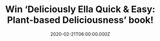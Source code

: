 ---
campaign-uuid: "c-e6e24a1c-ad7b-4744-bef1-57fca0e7616b"
type: "Competition"
category: "Gifts"
date: "2020-02-21T06:00:00.000Z"
end-date: "2020-03-21T23:59:00.000Z"
disable-form: false
is_promoted: false
has_entry_page: true
title: "Win ‘Deliciously Ella Quick & Easy: Plant-based Deliciousness’ book!"
competition-description: "<p>Ella's new collection shows us that vegan cooking doesn't\
  \ have to be difficult or time-consuming. It's easy to embrace a plant-based lifestyle\
  \ with her fuss-free, simple recipes that cater for our busy lives. We are giving\
  \ you the chance to improving your cooking skills with this amazing book.</p>\n\
  <p>Click below for chance to win.</p>\n"
hero-header: "Win ‘Deliciously Ella Quick & Easy: Plant-based Deliciousness’ book!"
terms-confirmation: "N/A"
banner-img: "https://assets.expresslyapp.com/asset-fe3fea89-aa42-4bf2-91e2-1c1fdabb346a.jpg"
logo-left-href: "aaa.nme.com"
logo-left-image: "https://assets.expresslyapp.com/asset-510971e4-c7d4-4351-ac95-869bbb3249e8.jpg"
logo-left-title: "NME AAA"
bg-image-hero: "https://assets.expresslyapp.com/asset-c1f60ce6-9893-4967-bcfc-2f9048842dc5.jpg"
bg-image-first: "https://assets.expresslyapp.com/asset-fbe9dc87-0104-44b9-b8ba-75f882ba9def.jpg"
section1-content: "<p>She has become the biggest thing in healthy eating. Ella is\
  \ keen to embrace all aspects of wellbeing, prioritising self-care. In the book\
  \ she will share the important insights learned from her chart-topping podcast,\
  \ bringing a wider holistic dimension and personal angle to this gorgeous, inspiring,\
  \ healthy cookbook.</p>\n<p>Think no more and enter below for a chance to take it\
  \ home with you.</p>\n<p>Good luck!</p>\n"
entry-title: "Win ‘Deliciously Ella Quick & Easy: Plant-based Deliciousness’ book!"
entry-content: "<p>Enter the draw to win ‘Deliciously Ella Quick &amp; Easy: Plant-based\
  \ Deliciousness’ book by completing the form below before 23:59 on the 21st of March\
  \ 2020.</p>\n"
has-winner: false
prize-description: "‘Deliciously Ella Quick & Easy: Plant-based Deliciousness’ book!"
special-conditions: "Multiple entries are allowed up to one every day.\r\n\r\nThis\
  \ competition is also available on: https://club.expressly.io/competitions/deliciously-ella-book-giveaway"
country-restrictions:
- "GB"
---